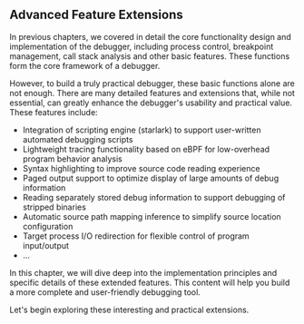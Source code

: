 ## Advanced Feature Extensions

In previous chapters, we covered in detail the core functionality design and implementation of the debugger, including process control, breakpoint management, call stack analysis and other basic features. These functions form the core framework of a debugger.

However, to build a truly practical debugger, these basic functions alone are not enough. There are many detailed features and extensions that, while not essential, can greatly enhance the debugger's usability and practical value. These features include:

- Integration of scripting engine (starlark) to support user-written automated debugging scripts
- Lightweight tracing functionality based on eBPF for low-overhead program behavior analysis  
- Syntax highlighting to improve source code reading experience
- Paged output support to optimize display of large amounts of debug information
- Reading separately stored debug information to support debugging of stripped binaries
- Automatic source path mapping inference to simplify source location configuration
- Target process I/O redirection for flexible control of program input/output
- ...

In this chapter, we will dive deep into the implementation principles and specific details of these extended features. This content will help you build a more complete and user-friendly debugging tool.

Let's begin exploring these interesting and practical extensions.
